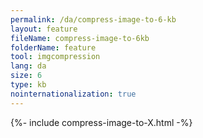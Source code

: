 ```yaml
---
permalink: /da/compress-image-to-6-kb
layout: feature
fileName: compress-image-to-6kb
folderName: feature
tool: imgcompression
lang: da
size: 6
type: kb
nointernationalization: true
---
```

{%- include compress-image-to-X.html -%}
      